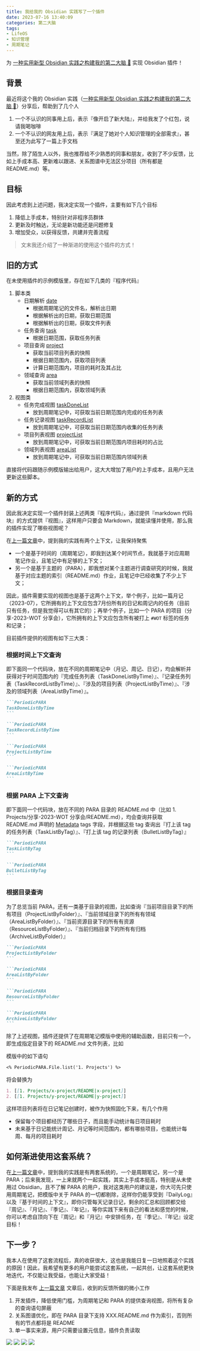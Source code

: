 ```yaml
---
title: 我给我的 Obsidian 实践写了一个插件
date: 2023-07-16 13:40:09
categories: 第二大脑
tags:
- LifeOS
- 知识管理
- 周期笔记
---
```


为 [一种实用新型 Obsidian 实践之构建我的第二大脑 🧠](https://quanru.github.io/2023/06/18/%E4%B8%80%E7%A7%8D%E5%AE%9E%E7%94%A8%E6%96%B0%E5%9E%8B%20Obsidian%20%E5%AE%9E%E8%B7%B5%E4%B9%8B%E6%9E%84%E5%BB%BA%E6%88%91%E7%9A%84%E7%AC%AC%E4%BA%8C%E5%A4%A7%E8%84%91%20%F0%9F%A7%A0/) 实现 Obsidian 插件！

<!-- more -->

## 背景

最近将这个我的 Obsidian 实践（[一种实用新型 Obsidian 实践之构建我的第二大脑 🧠](https://quanru.github.io/2023/06/18/%E4%B8%80%E7%A7%8D%E5%AE%9E%E7%94%A8%E6%96%B0%E5%9E%8B%20Obsidian%20%E5%AE%9E%E8%B7%B5%E4%B9%8B%E6%9E%84%E5%BB%BA%E6%88%91%E7%9A%84%E7%AC%AC%E4%BA%8C%E5%A4%A7%E8%84%91%20%F0%9F%A7%A0/)）分享后，帮助到了几个人
1. 一个不认识的同事用上后，表示『像开启了新大陆』，并给我发了个红包，说请我喝咖啡
2. 一个不认识的网友用上后，表示『满足了她对个人知识管理的全部需求』，甚至还为此写了一篇上手文档

当然，除了陌生人以外，我也推荐给不少熟悉的同事和朋友，收到了不少反馈，比如上手成本高、更新难以跟进、关系图谱中无法区分项目（所有都是 README.md）等。

## 目标

因此考虑到上述问题，我决定实现一个插件，主要有如下几个目标

1. 降低上手成本，特别针对非程序员群体
2. 更新及时触达，无论是新功能还是问题修复
3. 增加受众，以获得反馈，共建并完善流程

> 文末我还介绍了一种渐进的使用这个插件的方式！

## 旧的方式

在未使用插件的示例模版里，存在如下几类的『程序代码』

1. 脚本类
	- 日期解析 [date](https://github.com/quanru/obsidian-example-LifeOS/blob/1.0.1/Scripts/date.js)
		- 根据周期笔记的文件名，解析出日期
		- 根据解析出的日期，获取日期范围
		- 根据解析出的日期，获取文件列表
	- 任务查询 [task](https://github.com/quanru/obsidian-example-LifeOS/blob/1.0.1/Scripts/task.js)
		- 根据日期范围，获取任务列表
	- 项目查询 [project](https://github.com/quanru/obsidian-example-LifeOS/blob/1.0.1/Scripts/project.js)
		- 获取当前项目列表的快照
		- 根据日期范围内，获取项目列表
		- 计算日期范围内，项目的耗时及其占比
	- 领域查询 [area](https://github.com/quanru/obsidian-example-LifeOS/blob/1.0.1/Scripts/area.js)
		- 获取当前领域列表的快照
		- 根据日期范围内，获取领域列表
2. 视图类
	- 任务完成视图 [taskDoneList](https://github.com/quanru/obsidian-example-LifeOS/blob/1.0.1/Templates/PeriodicNotes/views/taskDoneList.js)
		- 放到周期笔记中，可获取当前日期范围内完成的任务列表
	- 任务记录视图 [taskRecordList](https://github.com/quanru/obsidian-example-LifeOS/blob/1.0.1/Templates/PeriodicNotes/views/taskRecordList.js)
		- 放到周期笔记中，可获取当前日期范围内收集的任务列表
	- 项目列表视图 [projectList](https://github.com/quanru/obsidian-example-LifeOS/blob/1.0.1/Templates/PeriodicNotes/views/projectList.js)
		- 放到周期笔记中，可获取当前日期范围内项目耗时的占比
	- 领域列表视图 [areaList](https://github.com/quanru/obsidian-example-LifeOS/blob/1.0.1/Templates/PeriodicNotes/views/areaList.js)
		- 放到周期笔记中，可获取当前日期范围内领域列表

直接将代码跟随示例模版输出给用户，这大大增加了用户的上手成本，且用户无法更新这些脚本。

## 新的方式

因此我决定实现一个插件封装上述两类『程序代码』，通过提供『markdown 代码块』的方式提供『视图』，这样用户只要会 Markdown，就能读懂并使用，那么我的插件实现了哪些视图呢？

在[上一篇文章](https://quanru.github.io/2023/06/18/%E4%B8%80%E7%A7%8D%E5%AE%9E%E7%94%A8%E6%96%B0%E5%9E%8B%20Obsidian%20%E5%AE%9E%E8%B7%B5%E4%B9%8B%E6%9E%84%E5%BB%BA%E6%88%91%E7%9A%84%E7%AC%AC%E4%BA%8C%E5%A4%A7%E8%84%91%20%F0%9F%A7%A0/)中，提到我的实践有两个上下文，让我保持聚焦
- 一个是基于时间的（周期笔记），即我到达某个时间节点，我就基于对应周期笔记作业，且笔记中有足够的上下文；
- 另一个是基于主题的（PARA），即我想对某个主题进行调查研究的时候，我就基于对应主题的索引（README.md）作业，且笔记中已经收集了不少上下文；

因此，插件需要实现的视图也是基于这两个上下文，举个例子，比如一篇月记（2023-07），它所拥有的上下文应包含7月份所有的日记和周记内的任务（目前只有任务，但是我觉得可以有其它的）；再举个例子，比如一个 PARA 的项目（分享-2023-WOT 分享会），它所拥有的上下文应包含所有被打上 `#WOT` 标签的任务和记录；

目前插件提供的视图有如下三大类：

### 根据时间上下文查询

即下面同一个代码块，放在不同的周期笔记中（月记、周记、日记），均会解析并获得对于时间范围内的『完成任务列表（TaskDoneListByTime）』、『记录任务列表（TaskRecordListByTime）』、『涉及的项目列表（ProjectListByTime）』、『涉及的领域列表（AreaListByTime）』。

~~~markdown
```PeriodicPARA
TaskDoneListByTime
```
~~~


~~~markdown
```PeriodicPARA
TaskRecordListByTime
```
~~~


~~~markdown
```PeriodicPARA
ProjectListByTime
```
~~~

~~~markdown
```PeriodicPARA
AreaListByTime
```
~~~


### 根据 PARA 上下文查询

即下面同一个代码块，放在不同的 PARA 目录的 README.md 中（比如 1. Projects/分享-2023-WOT 分享会/README.md），均会查询并获取 README.md 声明的 [Metadata](https://help.obsidian.md/Editing+and+formatting/Metadata) tags 字段，并根据这些 tag 查询出『打上该 tag 的任务列表（TaskListByTag）』、『打上该 tag 的记录列表（BulletListByTag）』

~~~markdown
```PeriodicPARA
TaskListByTag
```
~~~

~~~markdown
```PeriodicPARA
BulletListByTag
```
~~~

### 根据目录查询

为了总览当前 PARA，还有一类基于目录的视图，比如查询『当前项目目录下的所有项目（ProjectListByFolder）』、『当前领域目录下的所有有领域（AreaListByFolder）』、『当前资源目录下的所有有资源（ResourceListByFolder）』、『当前归档目录下的所有有归档（ArchiveListByFolder）』

~~~markdown
```PeriodicPARA
ProjectListByFolder
```
~~~

~~~markdown
```PeriodicPARA
AreaListByFolder
```
~~~

~~~markdown
```PeriodicPARA
ResourceListByFolder
```
~~~

~~~markdown
```PeriodicPARA
ArchiveListByFolder
```
~~~


除了上述视图，插件还提供了在周期笔记模版中使用的辅助函数，目前只有一个，即生成指定目录下的 README.md 文件列表，比如

模版中的如下语句
~~~markdown
<% PeriodicPARA.File.list('1. Projects') %>
~~~

将会替换为

~~~markdown
1. [[1. Projects/x-project/README|x-project]]
2. [[1. Projects/y-project/README|y-project]]
~~~

这样项目列表将在日记笔记创建时，被作为快照固化下来，有几个作用
- 保留每个项目都经历了哪些日子，而且能手动统计每日项目耗时
- 未来基于日记能统计周记、月记等时间范围内，都有哪些项目，也能统计每周、每月的项目耗时

## 如何渐进使用这套系统？

在[上一篇文章](https://quanru.github.io/2023/06/18/%E4%B8%80%E7%A7%8D%E5%AE%9E%E7%94%A8%E6%96%B0%E5%9E%8B%20Obsidian%20%E5%AE%9E%E8%B7%B5%E4%B9%8B%E6%9E%84%E5%BB%BA%E6%88%91%E7%9A%84%E7%AC%AC%E4%BA%8C%E5%A4%A7%E8%84%91%20%F0%9F%A7%A0/)中，提到我的实践是有两套系统的，一个是周期笔记，另一个是 PARA；后来我发现，一上来就两个一起实践，其实上手成本挺高，特别是从未使用过 Obsidian，且不了解 PARA 的用户，我对这类用户的建议是，你大可先只使用周期笔记，把模版中关于 PARA 的一切都剔除，这样你仍能享受到『DailyLog』以及『基于时间的上下文』，即你只管每天记录日记，剩余的汇总和回顾都交给『周记』、『月记』、『季记』、『年记』，等你实践下来有自己的看法和感觉的时候，你可以考虑自顶向下在『周记』和『月记』中安排任务，在『季记』、『年记』设定目标！


## 下一步？

我本人在使用了这套流程后，真的收获很大，这也是我能日复一日地照着这个实践的原因！因此，我希望有更多的用户能尝试这套系统，一起共创，让这套系统更快地迭代，不仅能让我受益，也能让大家受益！

下面是我发布 [上一篇文章](https://quanru.github.io/2023/06/18/%E4%B8%80%E7%A7%8D%E5%AE%9E%E7%94%A8%E6%96%B0%E5%9E%8B%20Obsidian%20%E5%AE%9E%E8%B7%B5%E4%B9%8B%E6%9E%84%E5%BB%BA%E6%88%91%E7%9A%84%E7%AC%AC%E4%BA%8C%E5%A4%A7%E8%84%91%20%F0%9F%A7%A0/) 文章后，收到的反馈所做的微小工作
1. 开发插件，降低使用门槛，为周期笔记和 PARA 的提供查询视图，将所有复杂的查询语句屏蔽
2. 关系图谱优化，即在 PARA 目录下支持 XXX.README.md 作为索引，否则所有的节点都将是 README
3. 单一事实来源，用户只需要设置元信息，插件负责读取

![](/post-img/w28-1.png)
![](/post-img/w28-2.png)
![](/post-img/w28-3.png)
![](/post-img/w28-4.png)